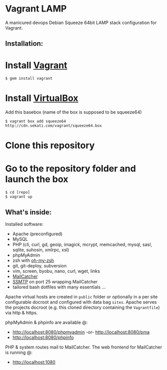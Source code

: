 Vagrant LAMP
============

A manicured devops Debian Squeeze 64bit LAMP stack configuration for Vagrant.

Installation:
-------------

# Install [Vagrant](http://downloads.vagrantup.com/)

    $ gem install vagrant

# Install [VirtualBox](https://www.virtualbox.org/wiki/Downloads)

Add this basebox (name of the box is supposed to be squeeze64)

    $ vagrant box add squeeze64 http://cdn.sekati.com/vagrant/squeeze64.box

# Clone this repository

# Go to the repository folder and launch the box

    $ cd [repo]
    $ vagrant up

What's inside:
--------------

Installed software:

* Apache (preconfigured)
* MySQL
* PHP (cli, curl, gd, geoip, imagick, mcrypt, memcached, mysql, sasl, sqlite, suhosin, xmlrpc, xsl)
* phpMyAdmin
* zsh with [oh-my-zsh](https://github.com/robbyrussell/oh-my-zsh)
* git, git-deploy, subversion
* vim, screen, byobu, nano, curl, wget, links
* [MailCatcher](http://mailcatcher.me/)
* [SSMTP](http://packages.debian.org/squeeze/ssmtp) on port 25 wrapping MailCatcher
* tailored bash dotfiles with many essentials ...

Apache virtual hosts are created in `public` folder or optionally in a per site configurable docroot and configured with data bag `sites`.
Apache serves the projects docroot (e.g. this cloned directory containing the `Vagrantfile`) via http & https.

phpMyAdmin & phpinfo are available @:

* [http://localhost:8080/phpmyadmin](http://localhost:8080/phpmyadmin) -or- [http://localhost:8080/pma](http://localhost:8080/pma)
* [http://localhost:8080/phpinfo](http://localhost:8080/phpinfo)

PHP & system routes mail to MailCatcher. The web frontend for MailCatcher is running @:

* [http://localhost:1080](http://localhost:1080)
